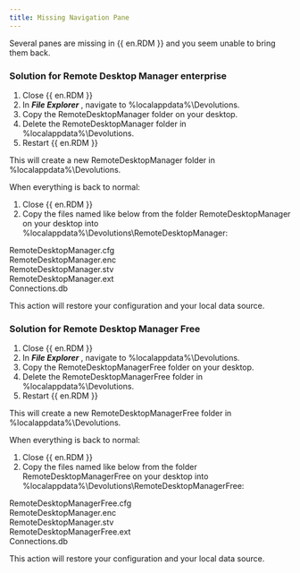 ```yaml
---
title: Missing Navigation Pane
---
```

Several panes are missing in {{ en.RDM }} and you seem unable to bring them back.
### Solution for Remote Desktop Manager enterprise
1. Close {{ en.RDM }}
1. In ***File Explorer*** , navigate to %localappdata%\Devolutions.
1. Copy the RemoteDesktopManager folder on your desktop.
1. Delete the RemoteDesktopManager folder in %localappdata%\Devolutions.
1. Restart {{ en.RDM }}  

This will create a new RemoteDesktopManager folder in %localappdata%\Devolutions.  

When everything is back to normal:  

1. Close {{ en.RDM }}
1. Copy the files named like below from the folder RemoteDesktopManager on your desktop into %localappdata%\Devolutions\RemoteDesktopManager:  

RemoteDesktopManager.cfg  
RemoteDesktopManager.enc  
RemoteDesktopManager.stv  
RemoteDesktopManager.ext  
Connections.db  

This action will restore your configuration and your local data source.
### Solution for Remote Desktop Manager Free
1. Close {{ en.RDM }}
1. In ***File Explorer*** , navigate to %localappdata%\Devolutions.
1. Copy the RemoteDesktopManagerFree folder on your desktop.
1. Delete the RemoteDesktopManagerFree folder in %localappdata%\Devolutions.
1. Restart {{ en.RDM }}  

This will create a new RemoteDesktopManagerFree folder in %localappdata%\Devolutions.  

When everything is back to normal:  

1. Close {{ en.RDM }}
1. Copy the files named like below from the folder RemoteDesktopManagerFree on your desktop into %localappdata%\Devolutions\RemoteDesktopManagerFree:  

RemoteDesktopManagerFree.cfg  
RemoteDesktopManager.enc  
RemoteDesktopManager.stv  
RemoteDesktopManagerFree.ext  
Connections.db  

This action will restore your configuration and your local data source.
